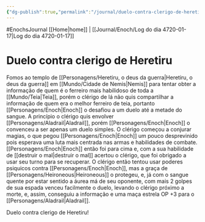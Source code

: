 ```yaml
---
{"dg-publish":true,"permalink":"/journal/duelo-contra-clerigo-de-heretiru/","dgHomeLink":true,"dgPassFrontmatter":false,"dgShowBacklinks":true,"dgShowLocalGraph":true}
---
```



#EnochsJournal 
[[Home|home]] | [[Journal/Enoch/Log do dia 4720-01-17|Log do dia 4720-01-17]] 
# Duelo contra clerigo de Heretiru

Fomos ao templo de [[Personagens/Heretiru, o deus da guerra|Heretiru, o deus da guerra]] em [[Mundo/Cidade de Nemis|Nemis]] para tentar obter a informação de quem é o ferreiro mais habilidoso de toda a [[Mundo/Teia|Teia]], porém o clérigo de lá não quis compartilhar a informação de quem era o melhor ferreiro de teia, portanto [[Personagens/Enoch|Enoch]] o desafiou a um duelo até a metade do sangue.
A princípio o clérigo quis envolver [[Personagens/Aladrail|Aladrail]], porém [[Personagens/Enoch|Enoch]] o convenceu a ser apenas um duelo simples.
O clérigo começou a conjurar magias, o que pegou [[Personagens/Enoch|Enoch]] um pouco desprevinido pois esperava uma luta mais centrada nas armas e habilidades de combate.
[[Personagens/Enoch|Enoch]] então foi para cima e, com a sua habilidade de [[destruir o mal|destruir o mal]] acertou o clérigo, que foi obrigado a usar seu turno para se recuperar.
O clérigo então tentou usar poderes psiquicos contra [[Personagens/Enoch|Enoch]], mas a graça de [[Personagens/Heironeous|Heironeous]] o protegeu, e, já com o sangue quente por estar sentido a áurea má de seu oponente, com mais 2 golpes de sua espada venceu facilmente o duelo, levando o clérigo próximo a morte, e, assim, conseguiu a informação e uma maça estrela OP +3 para o [[Personagens/Aladrail|Aladrail]].

<span 
	  class='ob-timelines' 
	  data-date='4720-01-17-01' 
	  data-title='Duelo contra clerigo de Heretiru' 
	  data-class='orange'> 
	Duelo contra clerigo de Heretiru!
</span>